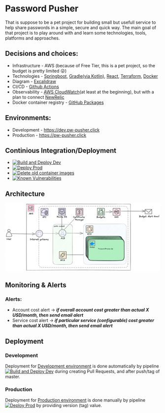 # Password Pusher
That is suppose to be a pet project for building small but usefull service to help share passwords in a simple, secure and quick way. The main goal of that project is to play around with and learn some technologies, tools, platforms and approaches.

## Decisions and choices:
- Infrastructure - AWS (because of Free Tier, this is a pet project, so the budget is pretty limited 😜)
- Technologies - [Springboot](https://spring.io/), [Gradle(via Kotlin)](https://gradle.org/), [React](https://react.dev), [Terraform](https://www.terraform.io/), [Docker](https://docker.io/)
- Diagram - [Excalidraw](https://excalidraw.com)
- CI/CD - [Github Actions](https://github.com/features/actions)
- Observability - [AWS CloudWatch](https://aws.amazon.com/cloudwatch/)(at least at the beginning), but with a plan to connect [NewRelic](https://newrelic.com/)
- Docker container registry - [GitHub Packages](https://github.com/features/packages)

## Environments:
- Development - https://dev.pw-pusher.click
- Production - https://pw-pusher.click

## Continious Integration/Deployment
- [![Build and Deploy Dev](https://github.com/Jos1k/PasswordPusher/actions/workflows/buildNdeploy.yml/badge.svg?branch=main)](https://github.com/Jos1k/PasswordPusher/actions/workflows/buildNdeploy.yml)
- [![Deploy Prod](https://github.com/Jos1k/PasswordPusher/actions/workflows/deployProd.yml/badge.svg?branch=main)](https://github.com/Jos1k/PasswordPusher/actions/workflows/deployProd.yml)
- [![Delete old container images](https://github.com/Jos1k/PasswordPusher/actions/workflows/deleteOldContainerImages.yml/badge.svg?branch=main)](https://github.com/Jos1k/PasswordPusher/actions/workflows/deleteOldContainerImages.yml)
- [![Known Vulnerabilities](https://snyk.io/test/github/Jos1k/PasswordPusher/badge.svg)](https://snyk.io/test/github/Jos1k/PasswordPusher)
## Architecture
![Architecture](./docs/password-pusher.png)

## Monitoring & Alerts
### Alerts:
- Account cost alert -> ***if overall account cost greater than actual X USD/month, then send email alert***
- Service cost alert -> ***if particular service (configurable) cost greater than actual X USD/month, then send email alert***

## Deployment
### Development
Deployment for [Development environment](https://dev.pw-pusher.click) is done automatically by pipeline [![Build and Deploy Dev](https://github.com/Jos1k/PasswordPusher/actions/workflows/buildNdeploy.yml/badge.svg?branch=main)](https://github.com/Jos1k/PasswordPusher/actions/workflows/buildNdeploy.yml) during creating Pull Requests, and after push/tag of master.
### Production
Deployment for [Production environment](https://pw-pusher.click) is done manually by pipeline [![Deploy Prod](https://github.com/Jos1k/PasswordPusher/actions/workflows/deployProd.yml/badge.svg?branch=main)](https://github.com/Jos1k/PasswordPusher/actions/workflows/deployProd.yml) by providing version (tag) value.